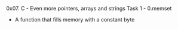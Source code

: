 0x07. C - Even more pointers, arrays and strings
Task 1 - 0.memset
 - A function that fills memory with a constant byte

